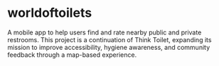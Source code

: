 # worldoftoilets
A mobile app to help users find and rate nearby public and private restrooms. This project is a continuation of Think Toilet, expanding its mission to improve accessibility, hygiene awareness, and community feedback through a map-based experience.
